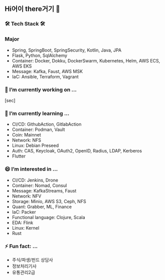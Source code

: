 ## Hi어이 there거기 👋

### 🛠 Tech Stack 🛠

### Major
- Spring, SpringBoot, SpringSecurity, Kotlin, Java, JPA
- Flask, Python, SqlAlchemy
- Container: Docker, Dokku, DockerSwarm, Kubernetes, Helm, AWS ECS, AWS EKS
- Message: Kafka, Faust, AWS MSK
- IaC: Ansible, Terraform, Vagrant

### 🔭 I’m currently working on ...
[sec]

### 🌱 I’m currently learning ...
- CI/CD: GithubAction, GitlabAction
- Container: Podman, Vault
- Coin: Mainnet
- Network: NFS
- Linux: Debian Preseed
- Auth: CAS, Keycloak, OAuth2, OpenID, Radius, LDAP, Kerberos
- Flutter

### 😄 I’m interested in ...
- CI/CD: Jenkins, Drone
- Container: Nomad, Consul
- Message: KafkaStreams, Faust
- Network: NFV
- Storage: Minio, AWS S3, Ceph, NFS
- Quant: Grabber, ML, Finance
- IaC: Packer
- Functional language: Clojure, Scala
- EDA: Flink
- Linux: Kernel
- Rust


### ⚡ Fun fact: ...
- 주식/파생/펀드 상담사
- 정보처리기사
- 유통관리2급


<!--
**archmagece/archmagece** is a ✨ _special_ ✨ repository because its `README.md` (this file) appears on your GitHub profile.

Here are some ideas to get you started:

- 🔭 I’m currently working on ...
- 🌱 I’m currently learning ...
- 👯 I’m looking to collaborate on ...
- 🤔 I’m looking for help with ...
- 💬 Ask me about ...
- 📫 How to reach me: ...
- 😄 Pronouns: ...
- ⚡ Fun fact: ...
-->
